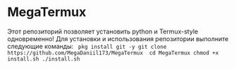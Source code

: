 # MegaTermux
Этот репозиторий позволяет установить python и Termux-style одновременно!
Для установки и использования репозитории выполните следующие команды: ```
pkg install git -y
git clone https://github.com/MegaDaniil173/MegaTermux 
cd MegaTermux
chmod +x install.sh
./install.sh```

